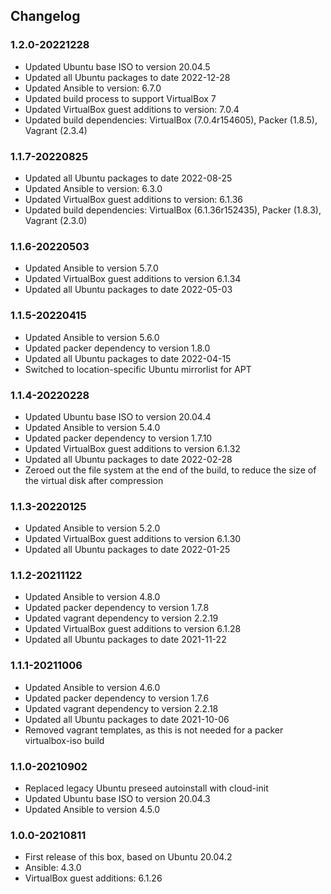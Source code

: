 ## Changelog

### 1.2.0-20221228
* Updated Ubuntu base ISO to version 20.04.5
* Updated all Ubuntu packages to date 2022-12-28
* Updated Ansible to version: 6.7.0
* Updated build process to support VirtualBox 7
* Updated VirtualBox guest additions to version: 7.0.4
* Updated build dependencies: VirtualBox (7.0.4r154605), Packer (1.8.5), Vagrant (2.3.4)

### 1.1.7-20220825
* Updated all Ubuntu packages to date 2022-08-25
* Updated Ansible to version: 6.3.0
* Updated VirtualBox guest additions to version: 6.1.36
* Updated build dependencies: VirtualBox (6.1.36r152435), Packer (1.8.3), Vagrant (2.3.0)

### 1.1.6-20220503
* Updated Ansible to version 5.7.0
* Updated VirtualBox guest additions to version 6.1.34
* Updated all Ubuntu packages to date 2022-05-03

### 1.1.5-20220415
* Updated Ansible to version 5.6.0
* Updated packer dependency to version 1.8.0
* Updated all Ubuntu packages to date 2022-04-15
* Switched to location-specific Ubuntu mirrorlist for APT

### 1.1.4-20220228
* Updated Ubuntu base ISO to version 20.04.4
* Updated Ansible to version 5.4.0
* Updated packer dependency to version 1.7.10
* Updated VirtualBox guest additions to version 6.1.32
* Updated all Ubuntu packages to date 2022-02-28
* Zeroed out the file system at the end of the build, to reduce the size of the virtual disk after compression

### 1.1.3-20220125
* Updated Ansible to version 5.2.0
* Updated VirtualBox guest additions to version 6.1.30
* Updated all Ubuntu packages to date 2022-01-25

### 1.1.2-20211122
* Updated Ansible to version 4.8.0
* Updated packer dependency to version 1.7.8
* Updated vagrant dependency to version 2.2.19
* Updated VirtualBox guest additions to version 6.1.28
* Updated all Ubuntu packages to date 2021-11-22

### 1.1.1-20211006
* Updated Ansible to version 4.6.0
* Updated packer dependency to version 1.7.6
* Updated vagrant dependency to version 2.2.18
* Updated all Ubuntu packages to date 2021-10-06
* Removed vagrant templates, as this is not needed for a packer virtualbox-iso build

### 1.1.0-20210902
* Replaced legacy Ubuntu preseed autoinstall with cloud-init
* Updated Ubuntu base ISO to version 20.04.3
* Updated Ansible to version 4.5.0

### 1.0.0-20210811
* First release of this box, based on Ubuntu 20.04.2
* Ansible: 4.3.0
* VirtualBox guest additions: 6.1.26